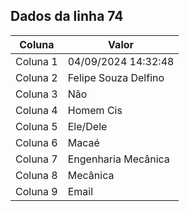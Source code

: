 ## Dados da linha 74

| Coluna | Valor |
|--------|-------|
| Coluna 1 | 04/09/2024 14:32:48 |
| Coluna 2 | Felipe Souza Delfino |
| Coluna 3 | Não |
| Coluna 4 | Homem Cis |
| Coluna 5 | Ele/Dele |
| Coluna 6 | Macaé |
| Coluna 7 | Engenharia Mecânica |
| Coluna 8 | Mecânica |
| Coluna 9 | Email |
